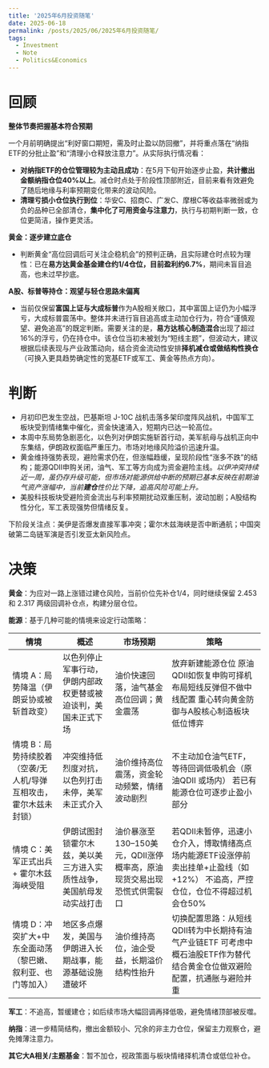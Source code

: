 ```yaml
---
title: '2025年6月投资随笔'
date: 2025-06-18
permalink: /posts/2025/06/2025年6月投资随笔/
tags:
  - Investment
  - Note
  - Politics&Economics
---
```


# **回顾**

**整体节奏把握基本符合预期**

一个月前明确提出“利好窗口期短，需及时止盈以防回撤”，并将重点落在“纳指ETF的分批止盈”和“清理小仓释放注意力”。从实际执行情况看：

- **对纳指ETF的仓位管理较为主动且成功**：在5月下旬开始逐步止盈，**共计撤出金额纳指仓位40%以上**。减仓时点处于阶段性顶部附近，目前来看有效避免了随后地缘与利率预期变化带来的波动风险。
- **清理亏损小仓位执行到位**：华安C、招商C、广发C、摩根C等收益率微弱或为负的品种已全部清仓，**集中化了可用资金与注意力**，执行与初期判断一致，仓位更简洁，操作更灵活。

**黄金：逐步建立底仓**

- 判断黄金“高位回调后可关注企稳机会”的预判正确，且实际建仓时点较为理性：已在**易方达黄金基金建仓约1/4仓位，目前盈利约6.7%**，期间未盲目追高，也未过早抄底。

**A股、标普等持仓：观望与轻仓思路未偏离**

- 当前仅保留**富国上证与大成标普**作为A股相关敞口，其中富国上证仍为小幅浮亏，大成标普震荡中。整体并未进行盲目追高或主动加仓行为，符合“谨慎观望、避免追高”的既定判断。需要关注的是，**易方达核心制造混合**出现了超过16%的浮亏，仍在持仓中。该仓位当初未被划为“短线主题”，但波动大，建议根据后续表现与产业政策动向，结合资金流动性安排**择机减仓或做结构性换仓**（可换入更具趋势确定性的宽基ETF或军工、黄金等热点方向）。

# **判断**

- 月初印巴发生空战，巴基斯坦 J-10C 战机击落多架印度阵风战机，中国军工板块受到情绪集中催化，资金快速涌入，短期内已达一轮高位。
- 本周中东局势急剧恶化，以色列对伊朗实施斩首行动，美军航母与战机正向中东集结，伊朗政权面临严重压力。市场对地缘风险溢价迅速升温。
- 黄金维持强势表现，避险需求仍在，但涨幅趋缓，呈现阶段性“涨多不跌”的结构；能源QDII申购关闭，油气、军工等方向成为资金避险主线。*以伊冲突持续近一周，虽仍存升级可能，但市场对能源供给中断的预期已基本反映在前期油气资产涨幅中，当前**建仓**性价比下降，追高风险可能上升。*
- 美股科技板块受避险资金流出与利率预期扰动双重压制，波动加剧；A股结构性分化，军工表现强势但情绪反复。

下阶段关注点：美伊是否爆发直接军事冲突；霍尔木兹海峡是否中断通航；中国突破第二岛链军演是否引发亚太新风险点。

# **决策**

**黄金**：为应对一路上涨错过建仓风险，当前价位先补仓1/4，同时继续保留 2.453 和 2.317 两级回调补仓点，构建分层仓位。

**能源**：基于几种可能的情境来设定行动策略：

| 情境                                                         | 概述                                                         | 市场预期                                                     | 策略                                                         |
| ------------------------------------------------------------ | ------------------------------------------------------------ | ------------------------------------------------------------ | ------------------------------------------------------------ |
| 情境 A：局势降温（伊朗妥协或被斩首政变）                     | 以色列停止军事行动，伊朗内部政权更替或被迫谈判，美国未正式下场 | 油价快速回落，油气基金高位回调；黄金震荡                     | 放弃新建能源仓位 原油QDII如恢复申购可择机布局短线反弹但不做中线配置 重心转向黄金防御与A股核心制造板块低位博弈 |
| 情境 B：局势持续胶着（空袭/无人机/导弹互相攻击，霍尔木兹未封锁） | 冲突维持低烈度对抗，以色列打击未停，美军未正式介入           | 油价维持高位震荡，资金轮动频繁，情绪波动剧烈                 | 不主动加仓油气ETF，等待回调低吸机会（原油QDII 或场内） 若已有能源仓位可逐步止盈小部分 |
| 情境 C：美军正式出兵 + 霍尔木兹海峡受阻                      | 伊朗试图封锁霍尔木兹，美以美三方进入实质性战争，美国航母发动实战打击 | 油价暴涨至130–150美元，QDII涨停概率高，原油现货交易出现恐慌式供需裂口 | 若QDII未暂停，迅速小仓介入，博取情绪高点 场内能源ETF设涨停前卖出挂单+止盈线（如+12%） 不追高，严控仓位，仓位不得超过机会仓50% |
| 情境 D：冲突扩大+中东全面动荡（黎巴嫩、叙利亚、也门等加入）  | 地区多点爆发，美国与伊朗进入长期战事，能源基础设施遭破坏     | 油价维持高位，油企受益，长期溢价结构性抬升                   | 切换配置思路：从短线QDII转为中长期持有油气产业链ETF 可考虑中概石油股ETF作为替代 结合黄金仓位做双避险配置，抗通胀与避险并重 |

**军工**：不追高，暂缓建仓；如后续市场大幅回调再择低吸，避免情绪顶部被反噬。

**纳指**：进一步精简结构，撤出金额较小、冗余的非主力仓位，保留主力观察仓，避免摊薄注意力。

**其它大A相关/主题基金**：暂不加仓，视政策面与板块情绪择机清仓或低位补仓。
